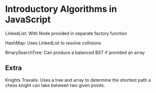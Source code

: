 # Introductory Algorithms in JavaScript

LinkedList: With Node provided in separate factory function

HashMap: Uses LinkedList to resolve collisions

BinarySearchTree: Can produce a balanced BST if provided an array

## Extra

Knights Travails: Uses a tree and array to determine the shortest path a chess knight can take between two given points.

